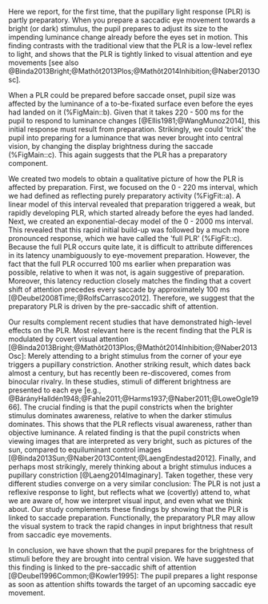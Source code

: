 Here we report, for the first time, that the pupillary light response (PLR) is partly preparatory. When you prepare a saccadic eye movement towards a bright (or dark) stimulus, the pupil prepares to adjust its size to the impending luminance change already before the eyes set in motion. This finding contrasts with the traditional view that the PLR is a low-level reflex to light, and shows that the PLR is tightly linked to visual attention and eye movements [see also @Binda2013Bright;@Mathôt2013Plos;@Mathôt2014Inhibition;@Naber2013Osc].

When a PLR could be prepared before saccade onset, pupil size was affected by the luminance of a to-be-fixated surface even before the eyes had landed on it (%FigMain::b). Given that it takes 220 - 500 ms for the pupil to respond to luminance changes [@Ellis1981;@WangMunoz2014], this initial response must result from preparation. Strikingly, we could 'trick' the pupil into preparing for a luminance that was never brought into central vision, by changing the display brightness during the saccade (%FigMain::c). This again suggests that the PLR has a preparatory component.

We created two models to obtain a qualitative picture of how the PLR is affected by preparation. First, we focused on the 0 - 220 ms interval, which we had defined as reflecting purely preparatory activity (%FigFit::a). A linear model of this interval revealed that preparation triggered a weak, but rapidly developing PLR, which started already before the eyes had landed. Next, we created an exponential-decay model of the 0 - 2000 ms interval. This revealed that this rapid initial build-up was followed by a much more pronounced response, which we have called the 'full PLR' (%FigFit::c). Because the full PLR occurs quite late, it is difficult to attribute differences in its latency unambiguously to eye-movement preparation. However, the fact that the full PLR occurred 100 ms earlier when preparation was possible, relative to when it was not, is again suggestive of preparation. Moreover, this latency reduction closely matches the finding that a covert shift of attention precedes every saccade by approximately 100 ms [@Deubel2008Time;@RolfsCarrasco2012]. Therefore, we suggest that the preparatory PLR is driven by the pre-saccadic shift of attention.

Our results complement recent studies that have demonstrated high-level effects on the PLR. Most relevant here is the recent finding that the PLR is modulated by covert visual attention [@Binda2013Bright;@Mathôt2013Plos;@Mathôt2014Inhibition;@Naber2013Osc]: Merely attending to a bright stimulus from the corner of your eye triggers a pupillary constriction. Another striking result, which dates back almost a century, but has recently been re-discovered, comes from binocular rivalry. In these studies, stimuli of different brightness are presented to each eye [e.g., @BárányHalldén1948;@Fahle2011;@Harms1937;@Naber2011;@LoweOgle1966]. The crucial finding is that the pupil constricts when the brighter stimulus dominates awareness, relative to when the darker stimulus dominates. This shows that the PLR reflects visual awareness, rather than objective luminance. A related finding is that the pupil constricts when viewing images that are interpreted as very bright, such as pictures of the sun, compared to equiluminant control images [@Binda2013Sun;@Naber2013Content;@LaengEndestad2012]. Finally, and perhaps most strikingly, merely thinking about a bright stimulus induces a pupillary constriction [@Laeng2014Imaginary]. Taken together, these very different studies converge on a very similar conclusion: The PLR is not just a reflexive response to light, but reflects what we (covertly) attend to, what we are aware of, how we interpret visual input, and even what we think about. Our study complements these findings by showing that the PLR is linked to saccade preparation. Functionally, the preparatory PLR may allow the visual system to track the rapid changes in input brightness that result from saccadic eye movements.

In conclusion, we have shown that the pupil prepares for the brightness of stimuli before they are brought into central vision. We have suggested that this finding is linked to the pre-saccadic shift of attention [@Deubel1996Common;@Kowler1995]: The pupil prepares a light response as soon as attention shifts towards the target of an upcoming saccadic eye movement.
